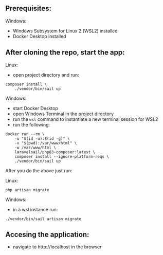 ## Prerequisites:

Windows: 
- Windows Subsystem for Linux 2 (WSL2) installed
- Docker Desktop installed

## After cloning the repo, start the app:

Linux: 
- open project directory and run:
```
composer install \
    ./vendor/bin/sail up
```

Windows:
- start Docker Desktop
- open Windows Terminal in the project directory
- run the `wsl` command to instantiate a new terminal session for WSL2
- run the following:
```
docker run --rm \
    -u "$(id -u):$(id -g)" \
    -v "$(pwd):/var/www/html" \
    -w /var/www/html \
    laravelsail/php83-composer:latest \
    composer install --ignore-platform-reqs \
    ./vendor/bin/sail up
```

After you do the above just run:

Linux: 
```
php artisan migrate
```

Windows:
- in a wsl instance run:
```
./vendor/bin/sail artisan migrate
```

## Accesing the application:

- navigate to http://localhost in the browser
